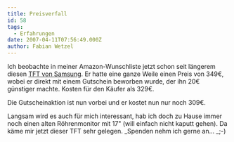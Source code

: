 ```yaml
---
title: Preisverfall
id: 58
tags:
  - Erfahrungen
date: 2007-04-11T07:56:49.000Z
author: Fabian Wetzel
---
```


Ich beobachte in meiner Amazon-Wunschliste jetzt schon seit längerem diesen [TFT von Samsung](http://www.amazon.de/gp/product/B000J37LFK/303-1073129-8925027?ie=UTF8&amp;tag=fabsenetfabse-21&amp;linkCode=xm2&amp;camp=1638&amp;creativeASIN=B000J37LFK "Samsung Syncmaster 225BW 22 Zoll wide screen TFT Monitor siber/schwarz DVI"). Er hatte eine ganze Weile einen Preis von 349€, wobei er direkt mit einem Gutschein beworben wurde, der ihn 20€ günstiger machte. Kosten für den Käufer als 329€.

Die Gutscheinaktion ist nun vorbei und er kostet nun nur noch 309€.

Langsam wird es auch für mich interessant, hab ich doch zu Hause immer noch einen alten Röhrenmonitor mit 17" (will einfach nicht kaputt gehen). Da käme mir jetzt dieser TFT sehr gelegen. _Spenden nehm ich gerne an... _;-)
